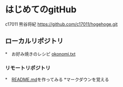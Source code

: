 # はじめてのgitHub
c17011 熊谷将紀
<https://github.com/c17011/hogehoge.git>

## ローカルリポジトリ
*　お好み焼きのレシピ  [okonomi.txt](okonomi.txt)

### リモートリポジトリ
*　[README.md](READme.md)を作ってみる
*マークダウンを覚える
